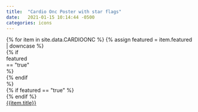 ```yaml
---
title:  "Cardio Onc Poster with star flags"
date:   2021-01-15 10:14:44 -0500
categories: icons
---
```

<div class="ul_none">
{% for item in site.data.CARDIOONC %}
{% assign featured = item.featured | downcase %}
<article  class="c_black m-b_4 m-b_5:md m-t_5 p-t_4 max-w_30">
    <div class="br_1 br_radius br_solid br_black-2 flex flex_column flex_column:lg flex_row:md font_ui h:bg_black-2 m-x_n2 relative m-t_4" style="height: 100%">  
        <div class="display_none:lg flex_none justify_center p-l_4:md p-y_3" style="width: 4rem">
            {% if featured == "true"  %}
            <div class="absolute t_n3 r_4">
                <i class="c_highlight-1 fa-bookmark fas font_10 relative text-shadow_black-1 z_5"></i>
                <span class="absolute font_bold l_0 lh_0 vertical-align_middle font_n2 uppercase m-t_1 m_auto r_0 t_3 text_center z_5"><i class="c_black-8 fa-star fas font_2 text-shadow_white-n1"></i></span>
            </div>
            {% endif %}
            <div class="flex_none m-t_n5 m_auto m_auto:md self_center text_center" style="width: 3rem">
                <div class="pathwayColor{ bg_primary } flex_shrink relative aspect_1x1 shadow_3 text_center texture_ondemand thumb [ bg-blend_multiply bg_center bg_cover bg_no-repeat  ][ br_2 br_black-3 br_radius br_solid ]">
                    <div class="absolute b_0 flex h:opacity justify_center l_0 opacity_7 r_0 self_center t_0 text_center w_100"><em class="absolute c_white-9 fa-user-chart fas flex_auto font_2 self_center text_center w_100"></em></div>
                </div>
            </div>
        </div>
        <div class="block:lg display_none m-t_n5 m-x_5 p-x_5 relative">
            {% if featured == "true"  %}
            <div class="absolute t_n3 r_5 m-r_4">
                <i class="c_highlight-1 fa-bookmark fas font_10 relative text-shadow_black-1 z_5"></i>
                <span class="absolute font_bold l_0 lh_0 vertical-align_middle font_n2 uppercase m-t_1 m_auto r_0 t_3 text_center z_5"><i class="c_black-8 fa-star fas font_2 text-shadow_white-n1"></i></span>
            </div>
            {% endif %}
            <div class="m-t_n5 m_auto m_auto:md self_center text_center">
                <div class="aspect_21x9 bg-blend_overlay bg_cover bg_no-repeat bg_primary br_2 br_radius br_solid br_black-3 flex_shrink relative shadow_3 texture_ondemand text_center thumb">
                    <div class="absolute b_0 flex h:opacity justify_center l_0 opacity_7 r_0 self_center t_0 text_center w_100">
                    <em class="absolute c_white-9 fa-user-chart fas flex_auto font_5 self_center text_center w_100"></em>
                    </div>
                </div>
            </div>
        </div>
        <div class="flex_auto [ c_primary-n4  font_0 font_1:md font_copy font_regular lh_2 ][ p-b_3 p-b_4:md p-l_0:lg p-l_4:md {% if featured == 'true'  %} p-r_5{% endif %}">
            <div class="p-t_2 p_4  p-y_0 p-y_3:md p-x_5:lg">
                <a class="expanded-click-area h:undecorated p-b_3" target="_blank" href="{{ item.videolink }}">{{item.title}}</a>
            </div>
        </div>
    </div>
    <div class="c_black flex flex_wrap font_n2 justify_between m-t_2 p-t_2">
        <div class="flex_shrink block font_bold text_left p-r_3 m-r_3 ">
<a href="{{ item.pdflink }}" class="block h:underline uppercase" target="_blank"><em class="far fa-paperclip"></em> Attachments</a>
        </div>
        {% assign credits = item.credits %}
        {% if credits.size > 0 %}
        <div class="flex_grow uppercase text_right br-l_1 br_black-3 br_solid">
        {% include credits.html %}
        </div>
        {%  endif %}
    </div>
</article>
{% endfor %}
</div>

